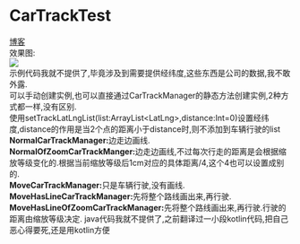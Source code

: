 # CarTrackTest
<a href="https://blog.csdn.net/android_upl/article/details/78647147">博客</a><br/>
效果图:<br/><image src="https://github.com/nanjolnoSat/CarTrackTest/blob/master/carTrack.gif" /><br/>
示例代码我就不提供了,毕竟涉及到需要提供经纬度,这些东西是公司的数据,我不敢外露.<br/>
可以手动创建实例,也可以直接通过CarTrackManager的静态方法创建实例,2种方式都一样,没有区别.<br/>
使用setTrackLatLngList(list:ArrayList&lt;LatLng&gt;,distance:Int=0)设置经纬度,distance的作用是当2个点的距离小于distance时,则不添加到车辆行驶的list<br/>
<b>NormalCarTrackManager:</b>边走边画线.<br/>
<b>NormalOfZoomCarTrackManger:</b>边走边画线,不过每次行走的距离是会根据缩放等级变化的.根据当前缩放等级后1cm对应的具体距离/4,这个4也可以设置成别的.<br/>
<b>MoveCarTrackManager:</b>只是车辆行驶,没有画线.<br/>
<b>MoveHasLineCarTrackManager:</b>先将整个路线画出来,再行驶.<br/>
<b>MoveHasLineOfZoomCarTrackManager:</b>先将整个路线画出来,再行驶.行驶的距离由缩放等级决定.
java代码我就不提供了,之前翻译过一小段kotlin代码,把自己恶心得要死,还是用kotlin方便
